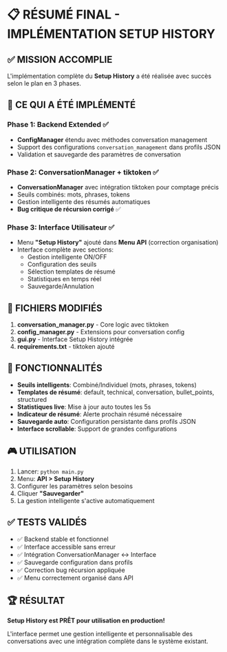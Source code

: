 # 📋 RÉSUMÉ FINAL - IMPLÉMENTATION SETUP HISTORY

## ✅ MISSION ACCOMPLIE

L'implémentation complète du **Setup History** a été réalisée avec succès selon le plan en 3 phases.

## 🎯 CE QUI A ÉTÉ IMPLÉMENTÉ

### Phase 1: Backend Extended ✅
- **ConfigManager** étendu avec méthodes conversation management
- Support des configurations `conversation_management` dans profils JSON
- Validation et sauvegarde des paramètres de conversation

### Phase 2: ConversationManager + tiktoken ✅  
- **ConversationManager** avec intégration tiktoken pour comptage précis
- Seuils combinés: mots, phrases, tokens
- Gestion intelligente des résumés automatiques
- **Bug critique de récursion corrigé** ✅

### Phase 3: Interface Utilisateur ✅
- Menu **"Setup History"** ajouté dans **Menu API** (correction organisation)
- Interface complète avec sections:
  - Gestion intelligente ON/OFF
  - Configuration des seuils
  - Sélection templates de résumé  
  - Statistiques en temps réel
  - Sauvegarde/Annulation

## 📁 FICHIERS MODIFIÉS

1. **conversation_manager.py** - Core logic avec tiktoken
2. **config_manager.py** - Extensions pour conversation config  
3. **gui.py** - Interface Setup History intégrée
4. **requirements.txt** - tiktoken ajouté

## 🚀 FONCTIONNALITÉS

- **Seuils intelligents**: Combiné/Individuel (mots, phrases, tokens)
- **Templates de résumé**: default, technical, conversation, bullet_points, structured
- **Statistiques live**: Mise à jour auto toutes les 5s
- **Indicateur de résumé**: Alerte prochain résumé nécessaire
- **Sauvegarde auto**: Configuration persistante dans profils JSON
- **Interface scrollable**: Support de grandes configurations

## 🎮 UTILISATION

1. Lancer: `python main.py`
2. Menu: **API > Setup History**
3. Configurer les paramètres selon besoins
4. Cliquer **"Sauvegarder"**
5. La gestion intelligente s'active automatiquement

## ✅ TESTS VALIDÉS

- ✅ Backend stable et fonctionnel
- ✅ Interface accessible sans erreur
- ✅ Intégration ConversationManager ↔ Interface
- ✅ Sauvegarde configuration dans profils
- ✅ Correction bug récursion appliquée
- ✅ Menu correctement organisé dans API

## 🏆 RÉSULTAT

**Setup History est PRÊT pour utilisation en production!**

L'interface permet une gestion intelligente et personnalisable des conversations avec une intégration complète dans le système existant.
